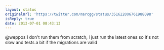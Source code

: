 ```yaml
---
layout: status
originalUrl: 'https://twitter.com/marcgg/status/351622006761988098'
isReply: true
date: 2013-07-01 08:43:13
---
```


@weppos I don't run them from scratch, I just run the latest ones so it's not slow and tests a bit if the migrations are valid
